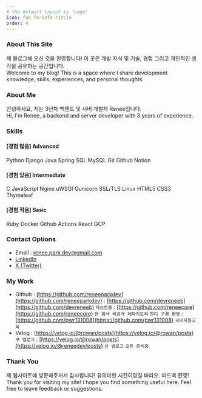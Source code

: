 ```yaml
---
# the default layout is 'page'
icon: fas fa-info-circle
order: 4
---
```


### **About This Site**
제 블로그에 오신 것을 환영합니다! 이 곳은 개발 지식 및 기술, 경험 그리고 개인적인 생각을 공유하는 공간입니다.<br>
Welcome to my blog! This is a space where I share development knowledge, skills, experiences, and personal thoughts.

### **About Me**
안녕하세요, 저는 3년차 백엔드 및 서버 개발자 Renee입니다.<br>
Hi, I'm Renee, a backend and server developer with 3 years of experience.

<!-- ### **Skills**
#### **[경험 많음] Advanced**
>
**`Python`, `Django`, `Java`, `Spring`, `SQL`, `MySQL`, `Git`, `Github`, `Notion`**
{: .prompt-info }

#### **[경험 있음] Intermediate**
>
**`C`, `JavaScript`, `Nginx`, `uWSGI`, `Gunicon`,  `SSL/TLS`, `Linux`, `HTML5`, `CSS3`, `Thymeleaf`**
{: .prompt-tip }

#### **[경험 적음] Basic**
>
**`Ruby`, `Docker`, `Github Actions`, `React`, `GCP`**
{: .prompt-warning } -->

### **Skills**

#### **[경험 많음] Advanced**
<span class="mybadge mybadge-blue">Python</span>
<span class="mybadge mybadge-blue">Django</span>
<span class="mybadge mybadge-blue">Java</span>
<span class="mybadge mybadge-blue">Spring</span>
<span class="mybadge mybadge-blue">SQL</span>
<span class="mybadge mybadge-blue">MySQL</span>
<span class="mybadge mybadge-blue">Git</span>
<span class="mybadge mybadge-blue">Github</span>
<span class="mybadge mybadge-blue">Notion</span>

#### **[경험 있음] Intermediate**
<span class="mybadge mybadge-green">C</span>
<span class="mybadge mybadge-green">JavaScript</span>
<span class="mybadge mybadge-green">Nginx</span>
<span class="mybadge mybadge-green">uWSGI</span>
<span class="mybadge mybadge-green">Gunicorn</span>
<span class="mybadge mybadge-green">SSL/TLS</span>
<span class="mybadge mybadge-green">Linux</span>
<span class="mybadge mybadge-green">HTML5</span>
<span class="mybadge mybadge-green">CSS3</span>
<span class="mybadge mybadge-green">Thymeleaf</span>

#### **[경험 적음] Basic**
<span class="mybadge mybadge-orange">Ruby</span>
<span class="mybadge mybadge-orange">Docker</span>
<span class="mybadge mybadge-orange">Github Actions</span>
<span class="mybadge mybadge-orange">React</span>
<span class="mybadge mybadge-orange">GCP</span>

### **Contact Options**
- Email 
: renee.park.dev@gmail.com
- [LinkedIn](https://linkedin.com/in/reneeparkdev)
- [X (Twitter)](https://twitter.com/reneeparkdev)

### **My Work**
- Github
: [https://github.com/reneeparkdev](https://github.com/reneeparkdev)
: [https://github.com/devreneeb](https://github.com/devreneeb) `테스트용`
: [https://github.com/reneecore](https://github.com/reneecore) `현 회사 비공개 레파지토리` `잔디 구경 환영`
: [https://github.com/pwr131008](https://github.com/pwr131008) `국비지원교육`
- Velog
: [https://velog.io/@rowan/posts](https://velog.io/@rowan/posts) `구 벨로그`
: [https://velog.io/@rowan/posts](https://velog.io/@reneedev/posts) `신 벨로그` `오픈 준비중`

### **Thank You**
제 웹사이트에 방문해주셔서 감사합니다! 유의미한 시간이었길 바라요. 피드백 환영!
Thank you for visiting my site! I hope you find something useful here. Feel free to leave feedback or suggestions.
